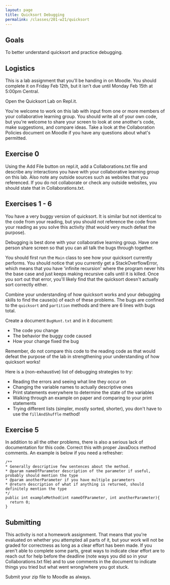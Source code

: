 ```yaml
---
layout: page
title: Quicksort Debugging
permalink: /classes/201-w21/quicksort
---
```


## Goals
To better understand quicksort and practice debugging.

## Logistics
This is a lab assignment that you'll be handing in on Moodle. You should complete it on Friday Feb 12th, but it isn't due until Monday Feb 15th at 5:00pm Central.

Open the Quicksort Lab on Repl.it.

You're welcome to work on this lab with input from one or more members of your collaborative learning group. You should write all of your own code, but you're welcome to share your screen to look at one another's code, make suggestions, and compare ideas. Take a look at the Collaboration Policies document on Moodle if you have any questions about what's permitted.

## Exercise 0
Using the Add File button on repl.it, add a Collaborations.txt file and describe any interactions you have with your collaborative learning group on this lab. Also note any outside sources such as websites that you referenced. If you do not collaborate or check any outside websites, you should state that in Collaborations.txt.

## Exercises 1 - 6
You have a very buggy version of quicksort. It is similar but not identical to the code from your reading, but you should not reference the code from your reading as you solve this activity (that would very much defeat the purpose).

Debugging is best done with your collaborative learning group. Have one person share screen so that you can all talk the bugs through together.

You should first run the `Main` class to see how your quicksort currently performs. You should notice that you currently get a StackOverflowError, which means that you have 'infinite recursion' where the program never hits the base case and just keeps making recursive calls until it is killed. Once you sort out that error, you'll likely find that the quicksort doesn't actually sort correctly either.

Combine your understanding of how quicksort works and your debugging skills to find the cause(s) of each of these problems. The bugs are confined to the `quicksort` and `partition` methods and there are 6 lines with bugs total.

Create a document `BugHunt.txt` and in it document:
* The code you change
* The behavior the buggy code caused
* How your change fixed the bug

Remember, do not compare this code to the reading code as that would defeat the purpose of the lab in strengthening your understanding of how quicksort works!

Here is a (non-exhaustive) list of debugging strategies to try:
* Reading the errors and seeing what line they occur on
* Changing the variable names to actually descriptive ones
* Print statements everywhere to determine the state of the variables
* Walking through an example on paper and comparing to your print statements
* Trying different lists (simpler, mostly sorted, shorter), you don't have to use the `fillAndShuffle` method!


## Exercise 5
In addition to all the other problems, there is also a serious lack of documentation for this code. Correct this with proper JavaDocs method comments. An example is below if you need a refresher:
```
/**
* Generally descriptive few sentences about the method.
* @param nameOfParameter description of the parameter if useful, probably should mention the type
* @param anotherParameter if you have multiple parameters
* @return description of what if anything is returned, should definitely mention the type
*/
public int exampleMethod(int nameOfParameter, int anotherParameter){
  return 0;
}
```

## Submitting
This activity is not a homework assignment. That means that you're evaluated on whether you attempted all parts of it, but your work will not be graded for correctness as long as a clear effort has been made. If you aren't able to complete some parts, great ways to indicate clear effort are to reach out for help before the deadline (note ways you did so in your Collaborations.txt file) and to use comments in the document to indicate things you tried but what went wrong/where you got stuck. 

Submit your zip file to Moodle as always.